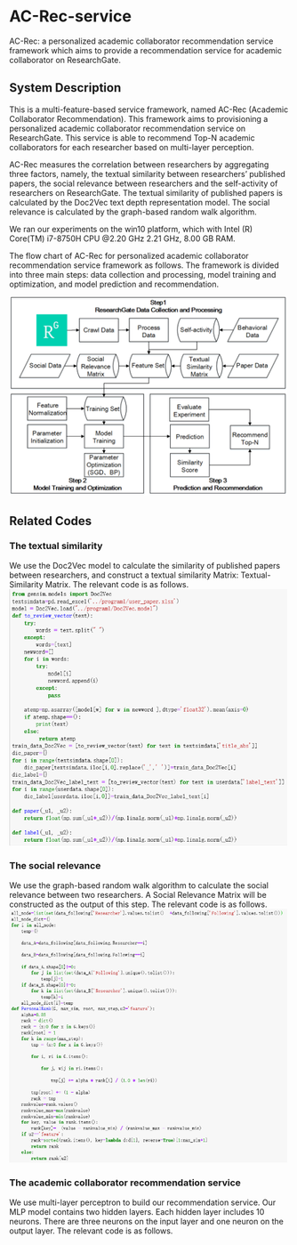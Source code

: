 # AC-Rec-service
AC-Rec: a personalized academic collaborator recommendation service framework which aims to provide a recommendation service for academic collaborator on ResearchGate.

## System Description
This is a multi-feature-based service framework, named AC-Rec (Academic Collaborator Recommendation). This framework aims to provisioning a personalized academic collaborator recommendation service on ResearchGate. This service is able to recommend Top-N academic collaborators for each researcher based on multi-layer perception.

AC-Rec measures the correlation between researchers by aggregating three factors, namely, the textual similarity between researchers’ published papers, the social relevance between researchers and the self-activity of researchers on ResearchGate. The textual similarity of published papers is calculated by the Doc2Vec text depth representation model. The social relevance is calculated by the graph-based random walk algorithm.

We ran our experiments on the win10 platform, which with Intel (R) Core(TM) i7-8750H CPU @2.20 GHz 2.21 GHz, 8.00 GB RAM.

The flow chart of AC-Rec for personalized academic collaborator recommendation service framework as follows. The framework is divided into three main steps: data collection and processing, model training and optimization, and model prediction and recommendation.

<img src="https://github.com/QXL4515/AC-Rec-service/blob/master/img/AC-Rec.png" width="500"/>

## Related Codes
### The textual similarity
We use the Doc2Vec model to calculate the similarity of published papers between researchers, and construct a textual similarity Matrix: Textual-Similarity Matrix. The relevant code is as follows.
<img src="https://github.com/QXL4515/AC-Rec-service/blob/master/img/textual.png" width="500"/>
### The social relevance
We use the graph-based random walk algorithm to calculate the social relevance between two researchers. A Social Relevance Matrix will be constructed as the output of this step. The relevant code is as follows.
<img src="https://github.com/QXL4515/AC-Rec-service/blob/master/img/social.png" width="500"/>
### The academic collaborator recommendation service
We use multi-layer perceptron to build our recommendation service. Our MLP model contains two hidden layers. Each hidden layer includes 10 neurons. There are three neurons on the input layer and one neuron on the output layer. The relevant code is as follows.










